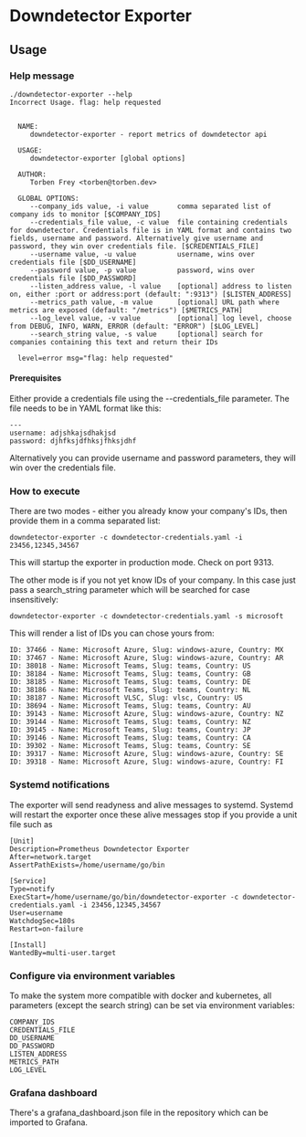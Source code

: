 # Downdetector Exporter

## Usage

### Help message

```
./downdetector-exporter --help
Incorrect Usage. flag: help requested


  NAME:
     downdetector-exporter - report metrics of downdetector api

  USAGE:
     downdetector-exporter [global options]

  AUTHOR:
     Torben Frey <torben@torben.dev>

  GLOBAL OPTIONS:
     --company_ids value, -i value       comma separated list of company ids to monitor [$COMPANY_IDS]
     --credentials_file value, -c value  file containing credentials for downdetector. Credentials file is in YAML format and contains two fields, username and password. Alternatively give username and password, they win over credentials file. [$CREDENTIALS_FILE]
     --username value, -u value          username, wins over credentials file [$DD_USERNAME]
     --password value, -p value          password, wins over credentials file [$DD_PASSWORD]
     --listen_address value, -l value    [optional] address to listen on, either :port or address:port (default: ":9313") [$LISTEN_ADDRESS]
     --metrics_path value, -m value      [optional] URL path where metrics are exposed (default: "/metrics") [$METRICS_PATH]
     --log_level value, -v value         [optional] log level, choose from DEBUG, INFO, WARN, ERROR (default: "ERROR") [$LOG_LEVEL]
     --search_string value, -s value     [optional] search for companies containing this text and return their IDs

  level=error msg="flag: help requested"
```

#### Prerequisites

Either provide a credentials file using the --credentials_file parameter. The file needs to be in YAML format like this:

```
---
username: adjshkajsdhakjsd
password: djhfksjdfhksjfhksjdhf

```
Alternatively you can provide username and password parameters, they will win over the credentials file.

### How to execute

There are two modes - either you already know your company's IDs, then provide them in a comma separated list:

`downdetector-exporter -c downdetector-credentials.yaml -i 23456,12345,34567`

This will startup the exporter in production mode. Check on port 9313.

The other mode is if you not yet know IDs of your company. In this case just pass a search_string parameter which will be searched for case insensitively:

`downdetector-exporter -c downdetector-credentials.yaml -s microsoft`

This will render a list of IDs you can chose yours from:

```
ID: 37466 - Name: Microsoft Azure, Slug: windows-azure, Country: MX
ID: 37467 - Name: Microsoft Azure, Slug: windows-azure, Country: AR
ID: 38018 - Name: Microsoft Teams, Slug: teams, Country: US
ID: 38184 - Name: Microsoft Teams, Slug: teams, Country: GB
ID: 38185 - Name: Microsoft Teams, Slug: teams, Country: DE
ID: 38186 - Name: Microsoft Teams, Slug: teams, Country: NL
ID: 38187 - Name: Microsoft VLSC, Slug: vlsc, Country: US
ID: 38694 - Name: Microsoft Teams, Slug: teams, Country: AU
ID: 39143 - Name: Microsoft Azure, Slug: windows-azure, Country: NZ
ID: 39144 - Name: Microsoft Teams, Slug: teams, Country: NZ
ID: 39145 - Name: Microsoft Teams, Slug: teams, Country: JP
ID: 39146 - Name: Microsoft Teams, Slug: teams, Country: CA
ID: 39302 - Name: Microsoft Teams, Slug: teams, Country: SE
ID: 39317 - Name: Microsoft Azure, Slug: windows-azure, Country: SE
ID: 39318 - Name: Microsoft Azure, Slug: windows-azure, Country: FI
```

### Systemd notifications

The exporter will send readyness and alive messages to systemd. Systemd will restart the exporter once these alive messages stop if you provide a unit file such as

```
[Unit]
Description=Prometheus Downdetector Exporter
After=network.target
AssertPathExists=/home/username/go/bin

[Service]
Type=notify
ExecStart=/home/username/go/bin/downdetector-exporter -c downdetector-credentials.yaml -i 23456,12345,34567
User=username
WatchdogSec=180s
Restart=on-failure

[Install]
WantedBy=multi-user.target
```

### Configure via environment variables

To make the system more compatible with docker and kubernetes, all parameters (except the search string) can be set via environment variables:

```
COMPANY_IDS
CREDENTIALS_FILE
DD_USERNAME
DD_PASSWORD
LISTEN_ADDRESS
METRICS_PATH
LOG_LEVEL
```

### Grafana dashboard

There's a grafana_dashboard.json file in the repository which can be imported to Grafana.
